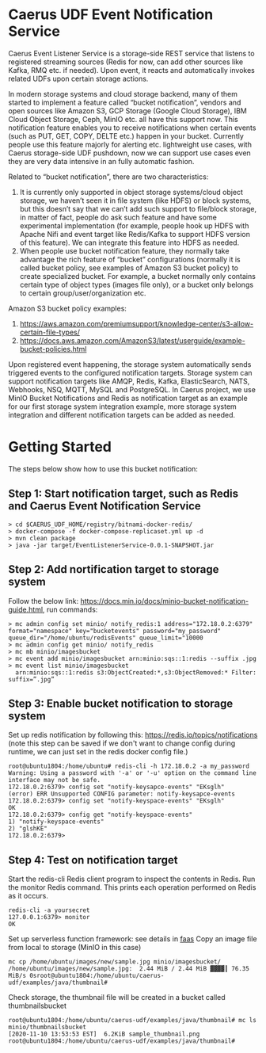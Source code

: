 # Caerus UDF Event Notification Service

Caerus Event Listener Service is a storage-side REST service that listens to registered streaming sources (Redis for now, can add other sources like Kafka, RMQ etc. if needed). Upon event, it reacts and automatically invokes related UDFs upon certain storage actions.


In modern storage systems and cloud storage backend, many of them started to implement a feature called “bucket notification”, vendors and open sources like Amazon S3, GCP Storage (Google Cloud Storage), IBM Cloud Object Storage, Ceph, MinIO etc. all have this support now. This notification feature enables you to receive notifications when certain events (such as PUT, GET, COPY, DELTE etc.) happen in your bucket. Currently people use this feature majorly for alerting etc. lightweight use cases, with Caerus storage-side UDF pushdown, now we can support use cases even they are very data intensive in an fully automatic fashion.


Related to “bucket notification”, there are two characteristics:
  1.	It is currently only supported in object storage systems/cloud object storage, we haven’t seen it in file system (like HDFS) or block systems, but this doesn’t say that we can’t add such support to file/block storage, in matter of fact, people do ask such feature and have some experimental implementation (for example, people hook up HDFS with Apache Nifi and event target like Redis/Kafka to support HDFS version of this feature). We can integrate this feature into HDFS as needed.
  2.	When people use bucket notification feature, they normally take advantage the rich feature of “bucket” configurations (normally it is called bucket policy, see examples of Amazon S3 bucket policy) to create specialized bucket. For example, a bucket normally only contains certain type of object types (images file only), or a bucket only belongs to certain group/user/organization etc. 
      

Amazon S3 bucket policy examples:
  1.	https://aws.amazon.com/premiumsupport/knowledge-center/s3-allow-certain-file-types/
  2.	https://docs.aws.amazon.com/AmazonS3/latest/userguide/example-bucket-policies.html
  
  
Upon registered event happening, the storage system automatically sends triggered events to the configured notification targets. Storage system can support notification targets like AMQP, Redis, Kafka, ElasticSearch, NATS, Webhooks, NSQ, MQTT, MySQL and PostgreSQL. In Caerus project, we use MinIO Bucket Notifications and Redis as notification target as an example for our first storage system integration example, more storage system integration and different notification targets can be added as needed.

# Getting Started
The steps below show how to use this bucket notification:

## Step 1: Start notification target, such as Redis and Caerus Event Notification Service
```
> cd $CAERUS_UDF_HOME/registry/bitnami-docker-redis/
> docker-compose -f docker-compose-replicaset.yml up -d
> mvn clean package
> java -jar target/EventListenerService-0.0.1-SNAPSHOT.jar
```
## Step 2: Add nortification target to storage system
Follow the below link: https://docs.min.io/docs/minio-bucket-notification-guide.html, run commands:
```
> mc admin config set minio/ notify_redis:1 address="172.18.0.2:6379" format="namespace" key="bucketevents" password="my_password" queue_dir="/home/ubuntu/redisEvents" queue_limit="10000
> mc admin config get minio/ notify_redis
> mc mb minio/imagesbucket
> mc event add minio/imagesbucket arn:minio:sqs::1:redis --suffix .jpg
> mc event list minio/imagesbucket
  arn:minio:sqs::1:redis s3:ObjectCreated:*,s3:ObjectRemoved:* Filter: suffix=”.jpg”
```
## Step 3: Enable bucket notification to storage system
Set up redis notification by following this: https://redis.io/topics/notifications (note this step can be saved if we don't want to change config during runtime, we can just set in the redis docker config file.)
```
root@ubuntu1804:/home/ubuntu# redis-cli -h 172.18.0.2 -a my_password
Warning: Using a password with '-a' or '-u' option on the command line interface may not be safe.
172.18.0.2:6379> config set "notify-keysapce-events" "EKsglh"
(error) ERR Unsupported CONFIG parameter: notify-keysapce-events
172.18.0.2:6379> config set "notify-keyspace-events" "EKsglh"
OK
172.18.0.2:6379> config get "notify-keyspace-events"
1) "notify-keyspace-events"
2) "glshKE"
172.18.0.2:6379>
```
## Step 4: Test on notification target
Start the redis-cli Redis client program to inspect the contents in Redis. Run the monitor Redis command. This prints each operation performed on Redis as it occurs.
```
redis-cli -a yoursecret
127.0.0.1:6379> monitor
OK
```
Set up serverless function framework: see details in [faas](../faas)
Copy an image file from local to storage (MinIO in this case)
```
mc cp /home/ubuntu/images/new/sample.jpg minio/imagesbucket/
/home/ubuntu/images/new/sample.jpg:  2.44 MiB / 2.44 MiB ▓▓▓▓┃ 76.35 MiB/s 0sroot@ubuntu1804:/home/ubuntu/caerus-udf/examples/java/thumbnail#
```
Check storage, the thumbnail file will be created in a bucket called thumbnailsbucket
```
root@ubuntu1804:/home/ubuntu/caerus-udf/examples/java/thumbnail# mc ls minio/thumbnailsbucket
[2020-11-10 13:53:53 EST]  6.2KiB sample_thumbnail.png
root@ubuntu1804:/home/ubuntu/caerus-udf/examples/java/thumbnail#
```


